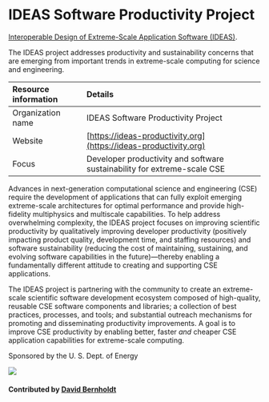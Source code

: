 # IDEAS Software Productivity Project

[Interoperable Design of Extreme-Scale Application Software (IDEAS)](http://ideas-productivity.org/).

The IDEAS project addresses productivity and sustainability concerns that are emerging from important trends in extreme-scale computing for science and engineering.

Resource information | Details 
:--- | :--- 
Organization name  | IDEAS Software Productivity Project
Website  | [https://ideas-productivity.org](https://ideas-productivity.org)
Focus | Developer productivity and software sustainability for extreme-scale CSE

Advances in next-generation computational science and engineering (CSE) require the development of applications that can fully exploit emerging extreme-scale architectures for optimal performance and provide high-fidelity multiphysics and multiscale capabilities. To help address overwhelming complexity, the IDEAS project focuses on improving scientific productivity by qualitatively improving developer productivity (positively impacting product quality, development time, and staffing resources) and software sustainability (reducing the cost of maintaining, sustaining, and evolving software capabilities in the future)—thereby enabling a fundamentally different attitude to creating and supporting CSE applications.

The IDEAS project is partnering with the community to create an extreme-scale scientific software development ecosystem composed of high-quality, reusable CSE software components and libraries; a collection of best practices, processes, and tools; and substantial outreach mechanisms for promoting and disseminating productivity improvements.  A goal is to improve CSE productivity by enabling better, faster *and* cheaper CSE application capabilities for extreme-scale computing.

Sponsored by the U. S. Dept. of Energy

<img src='https://github.com/betterscientificsoftware/images/raw/master/IDEAS_logo_small.png' class='logo' />

#### Contributed by [David Bernholdt](http://github.com/bernhold)

<!---
Publish: yes
Categories: Collaboration
Topics: Projects and organizations
Tags: project, organization
Level: 2
Prerequisites: defaults
Aggregate: none
--->
